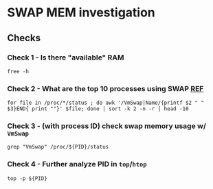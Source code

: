 # SWAP MEM investigation

## Checks
### Check 1 - Is there "available" RAM
```
free -h
```

### Check 2 - What are the top 10 processes using SWAP [REF](https://www.cyberciti.biz/faq/linux-which-process-is-using-swap/)
```
for file in /proc/*/status ; do awk '/VmSwap|Name/{printf $2 " " $3}END{ print ""}' $file; done | sort -k 2 -n -r | head -10
```

### Check 3 - (with process ID) check swap memory usage w/ `VmSwap`
```
grep "VmSwap" /proc/${PID}/status
```

### Check 4 - Further analyze PID in `top`/`htop`
```
top -p ${PID}
```
